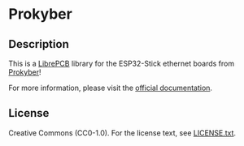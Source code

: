# Prokyber

## Description

This is a [LibrePCB](https://librepcb.org) library for the ESP32-Stick ethernet boards from [Prokyber](https://www.tindie.com/stores/allexok/)!

For more information, please visit the [official documentation](https://github.com/allexoK/Esp32-Stick-Boards-Docs/tree/main).

## License

Creative Commons (CC0-1.0). For the license text, see [LICENSE.txt](LICENSE.txt).
